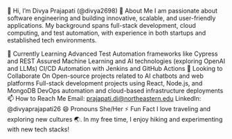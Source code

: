 👋 Hi, I’m Divya Prajapati (@divya2698)
👀 About Me
I am passionate about software engineering and building innovative, scalable, and user-friendly applications. My background spans full-stack development, cloud computing, and test automation, with experience in both startups and established tech environments.

🌱 Currently Learning
Advanced Test Automation frameworks like Cypress and REST Assured
Machine Learning and AI technologies (exploring OpenAI and LLMs)
CI/CD Automation with Jenkins and GitHub Actions
💞️ Looking to Collaborate On
Open-source projects related to AI chatbots and web platforms
Full-stack development projects using React, Node.js, and MongoDB
DevOps automation and cloud-based infrastructure deployments
📫 How to Reach Me
Email: prajapati.di@northeastern.edu
LinkedIn: @divyaprajapati26
😄 Pronouns
She/Her
⚡ Fun Fact
I love traveling and exploring new cultures 🌏. In my free time, I enjoy hiking and experimenting with new tech stacks!

